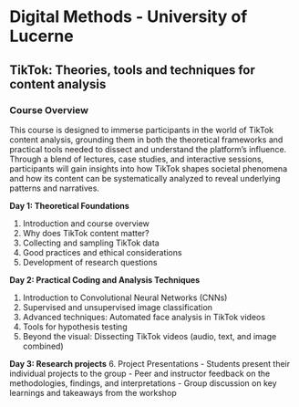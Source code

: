 # Digital Methods - University of Lucerne
## TikTok: Theories, tools and techniques for content analysis

### Course Overview
This course is designed to immerse participants in the world of TikTok
content analysis, grounding them in both the theoretical frameworks and
practical tools needed to dissect and understand the platform’s influence.
Through a blend of lectures, case studies, and interactive sessions,
participants will gain insights into how TikTok shapes societal phenomena
and how its content can be systematically analyzed to reveal underlying
patterns and narratives.

**Day 1: Theoretical Foundations**
1. Introduction and course overview
2. Why does TikTok content matter?
3. Collecting and sampling TikTok data
4. Good practices and ethical considerations
5. Development of research questions

**Day 2: Practical Coding and Analysis Techniques**
1. Introduction to Convolutional Neural Networks (CNNs)
2. Supervised and unsupervised image classification
3. Advanced techniques: Automated face analysis in TikTok videos
4. Tools for hypothesis testing
5. Beyond the visual: Dissecting TikTok videos (audio, text, and image
combined)

**Day 3: Research projects**
6. Project Presentations
    - Students present their individual projects to the group
    - Peer and instructor feedback on the methodologies,
findings, and interpretations
    - Group discussion on key learnings and takeaways from the
workshop
